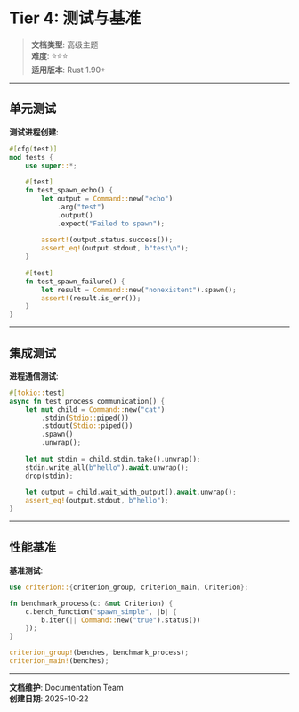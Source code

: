 # Tier 4: 测试与基准

> **文档类型**: 高级主题  
> **难度**: ⭐⭐⭐  
> **适用版本**: Rust 1.90+

---

## 单元测试

**测试进程创建**:

```rust
#[cfg(test)]
mod tests {
    use super::*;
    
    #[test]
    fn test_spawn_echo() {
        let output = Command::new("echo")
            .arg("test")
            .output()
            .expect("Failed to spawn");
        
        assert!(output.status.success());
        assert_eq!(output.stdout, b"test\n");
    }
    
    #[test]
    fn test_spawn_failure() {
        let result = Command::new("nonexistent").spawn();
        assert!(result.is_err());
    }
}
```

---

## 集成测试

**进程通信测试**:

```rust
#[tokio::test]
async fn test_process_communication() {
    let mut child = Command::new("cat")
        .stdin(Stdio::piped())
        .stdout(Stdio::piped())
        .spawn()
        .unwrap();
    
    let mut stdin = child.stdin.take().unwrap();
    stdin.write_all(b"hello").await.unwrap();
    drop(stdin);
    
    let output = child.wait_with_output().await.unwrap();
    assert_eq!(output.stdout, b"hello");
}
```

---

## 性能基准

**基准测试**:

```rust
use criterion::{criterion_group, criterion_main, Criterion};

fn benchmark_process(c: &mut Criterion) {
    c.bench_function("spawn_simple", |b| {
        b.iter(|| Command::new("true").status())
    });
}

criterion_group!(benches, benchmark_process);
criterion_main!(benches);
```

---

**文档维护**: Documentation Team  
**创建日期**: 2025-10-22
